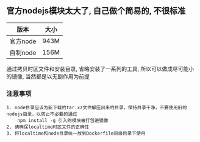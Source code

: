 ## 官方nodejs模块太大了, 自己做个简易的, 不很标准

|   版本  |  大小  |
|:-------:|:------:|
| 官方node | 943M |
| 自制node | 156M | 

通过拷贝时区文件和安装目录, 省略安装了一系列的工具, 所以可以做成尽可能小的镜像, 当然都是以无副作用为前提

### 注意事项

    1. node目录应该为新下载的tar.xz文件解压出来的目录，保持目录干净，不要使用旧的nodejs目录，以防止不必要的通过
        npm install -g 引入的模块被打包进镜像
    2. 请确保localtime时区文件的正确性
    3. 将localtime和node目录统一放到Dockerfile同级目录下使用
